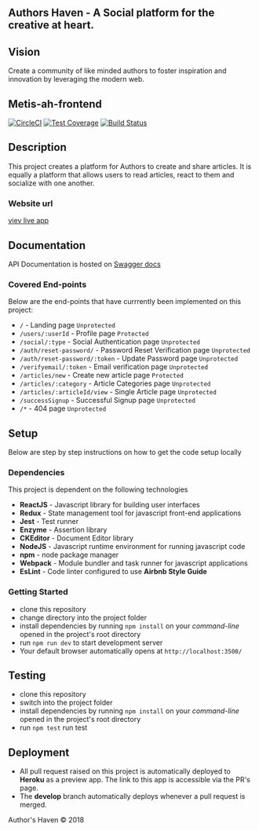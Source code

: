 ## Authors Haven - A Social platform for the creative at heart.


## Vision
Create a community of like minded authors to foster inspiration and innovation
by leveraging the modern web.

## Metis-ah-frontend 
[![CircleCI](https://circleci.com/gh/andela/metis-ah-frontend/tree/develop.svg?style=svg)](https://circleci.com/gh/andela/metis-ah-frontend/tree/develop) [![Test Coverage](https://api.codeclimate.com/v1/badges/93530611b5b0d23beebf/test_coverage)](https://codeclimate.com/github/andela/metis-ah-frontend/test_coverage) [![Build Status](https://travis-ci.org/andela/metis-ah-frontend.svg?branch=develop)](https://travis-ci.org/andela/metis-ah-frontend)


## Description

This project creates a platform for Authors to create and share articles. It is equally a platform that allows users to read articles, react to them and socialize with one another.

### Website url
[viev live app](https://metis-ah-frontend.herokuapp.com/)


## Documentation

API Documentation is hosted on [Swagger docs](https://metis-ah-staging.herokuapp.com/api-docs)

### Covered End-points
Below are the end-points that have currrently been implemented on this project:
* `/` - Landing page `Unprotected`
* `/users/:userId` - Profile page `Protected`
* `/social/:type` - Social Authentication page `Unprotected`
* `/auth/reset-password/` - Password Reset Verification page `Unprotected`
* `/auth/reset-password/:token` - Update Password page `Unprotected`
* `/verifyemail/:token` - Email verification page `Unprotected`
* `/articles/new` - Create new article page `Protected`
* `/articles/:category` - Article Categories page `Unprotected`
* `/articles/:articleId/view` - Single Article page `Unprotected`
* `/successSignup` - Successful Signup page `Unprotected`
* `/*` - 404 page `Unprotected`



## Setup

Below are step by step instructions on how to get the code setup locally

### Dependencies
This project is dependent on the following technologies

* **ReactJS** - Javascript library for building user interfaces
* **Redux** - State management tool for javascript front-end applications
* **Jest** - Test runner
* **Enzyme** - Assertion library
* **CKEditor** - Document Editor library
* **NodeJS** - Javascript runtime environment for running javascript code
* **npm** - node package manager
* **Webpack** - Module bundler and task runner for javascript applications
* **EsLint** - Code linter configured to use **Airbnb Style Guide**


### Getting Started
* clone this repository
* change directory into the project folder
* install dependencies by running `npm install` on your *command-line* opened in the project's root directory
* run `npm run dev` to start development server
* Your default browser automatically opens at `http://localhost:3500/`



## Testing
* clone this repository
* switch into the project folder
* install dependencies by running `npm install` on your *command-line* opened in the project's root directory
* run `npm test` run test



## Deployment
* All pull request raised on this project is automatically deployed to **Heroku** as a preview app. The link to this app is accessible via the PR's page.
* The **develop** branch automatically deploys whenever a pull request is merged.


Author's Haven © 2018
